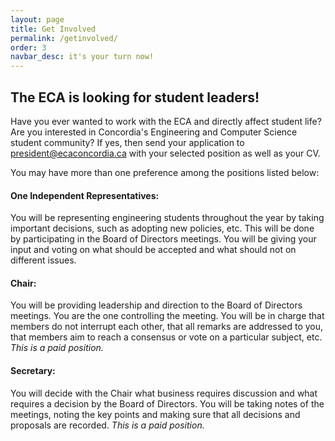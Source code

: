 ```yaml
---
layout: page
title: Get Involved
permalink: /getinvolved/
order: 3
navbar_desc: it's your turn now!
---
```


## The ECA is looking for student leaders!

Have you ever wanted to work with the ECA and directly affect student life?
Are you interested in Concordia's Engineering and Computer Science student community?
If yes, then send your application to [president@ecaconcordia.ca](mailto:president@ecaconcordia.ca) with your selected position as well as your CV. 

You may have more than one preference among the positions listed below:
 
#### One Independent Representatives: 
You will be representing engineering students throughout the year by taking important decisions, such as adopting new policies, etc. This will be done by participating in the Board of Directors meetings. You will be giving your input and voting on what should be accepted and what should not on different issues.

#### Chair: 
You will be providing leadership and direction to the Board of Directors meetings. You are the one controlling the meeting. You will be in charge that members do not interrupt each other, that all remarks are addressed to you, that members aim to reach a consensus or vote on a particular subject, etc.
_This is a paid position._
 
#### Secretary: 
You will decide with the Chair what business requires discussion and what requires a decision by the Board of Directors. You will be taking notes of the meetings, noting the key points and making sure that all decisions and proposals are recorded.
_This is a paid position._
